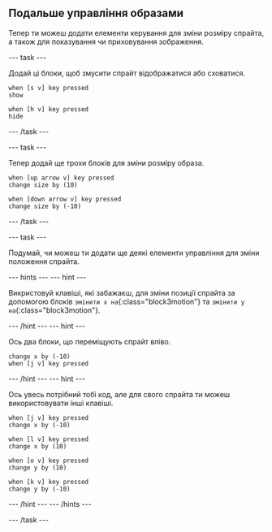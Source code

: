 ## Подальше управління образами

Тепер ти можеш додати елементи керування для зміни розміру спрайта, а також для показування чи приховування зображення.

--- task ---

Додай ці блоки, щоб змусити спрайт відображатися або сховатися.

```blocks3
when [s v] key pressed
show

when [h v] key pressed
hide
```

--- /task ---

--- task ---

Тепер додай ще трохи блоків для зміни розміру образа.

```blocks3
when [up arrow v] key pressed
change size by (10)

when [down arrow v] key pressed
change size by (-10)
```

--- /task ---

--- task ---

Подумай, чи можеш ти додати ще деякі елементи управління для зміни положення спрайта.

--- hints --- --- hint ---

Викристовуй клавіші, які забажаєш, для зміни позиції спрайта за допомогою блоків `змінити x на`{:class="block3motion"} та `змінити y на`{:class="block3motion"}.

--- /hint --- --- hint ---

Ось два блоки, що переміщують спрайт вліво.

```blocks3
change x by (-10)
when [j v] key pressed
```

--- /hint --- --- hint ---

Ось увесь потрібний тобі код, але для свого спрайта ти можеш використовувати інші клавіші.

```blocks3
when [j v] key pressed
change x by (-10)

when [l v] key pressed
change x by (10)

when [o v] key pressed
change y by (10)

when [k v] key pressed
change y by (-10)
```

--- /hint --- --- /hints ---



--- /task ---


